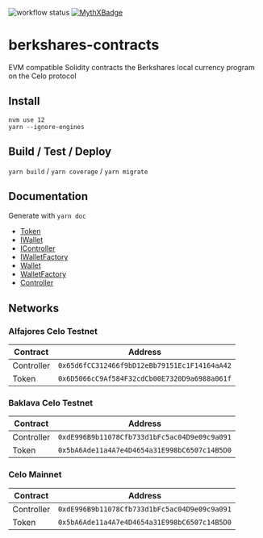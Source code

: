 ![workflow status](https://github.com/humanity-cash/berkshares-contracts/workflows/Build/badge.svg)
[![MythXBadge](https://badgen.net/https/api.mythx.io/v1/projects/42dd13c5-1c7d-4cb4-9969-a889e4ca449e/badge/data?cache=300&icon=https://raw.githubusercontent.com/ConsenSys/mythx-github-badge/main/logo_white.svg)](https://docs.mythx.io/dashboard/github-badges)

# berkshares-contracts

EVM compatible Solidity contracts the Berkshares local currency program on the Celo protocol

## Install

```
nvm use 12
yarn --ignore-engines
``` 

## Build / Test / Deploy

`yarn build` / `yarn coverage` / `yarn migrate`

## Documentation

Generate with `yarn doc`

* [Token](docs/Token.md)
* [IWallet](docs/interface/IWallet.md)
* [IController](docs/interface/IController.md)
* [IWalletFactory](docs/interface/IWalletFactory.md)
* [Wallet](docs/Wallet.md)
* [WalletFactory](docs/WalletFactory.md)
* [Controller](docs/Controller.md)

## Networks

### Alfajores Celo Testnet

| Contract      | Address                                      |
|---------------|----------------------------------------------|
| Controller    | `0x65d6fCC312466f9bD12eBb79151Ec1F14164aA42` |
| Token         | `0x6D5066cC9Af584F32cdCb00E7320D9a6988a061f` |

### Baklava Celo Testnet

| Contract      | Address                                      |
|---------------|----------------------------------------------|
| Controller    | `0xdE996B9b11078Cfb733d1bFc5ac04D9e09c9a091` |
| Token         | `0x5bA6Ade11a4A7e4D4654a31E998bC6507c14B5D0` |

### Celo Mainnet

| Contract      | Address                                      |
|---------------|----------------------------------------------|
| Controller    | `0xdE996B9b11078Cfb733d1bFc5ac04D9e09c9a091` |
| Token         | `0x5bA6Ade11a4A7e4D4654a31E998bC6507c14B5D0` |
